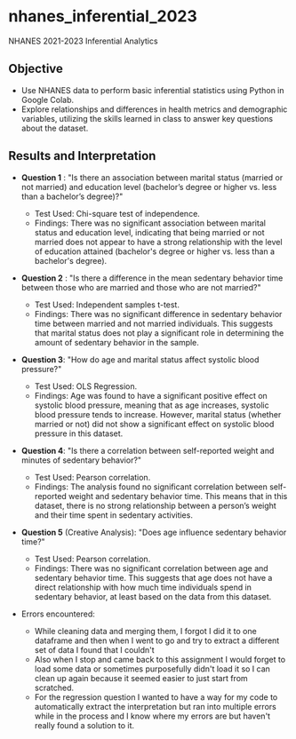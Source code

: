 # nhanes_inferential_2023
NHANES 2021-2023 Inferential Analytics


## Objective

- Use NHANES data to perform basic inferential statistics using Python in Google Colab.
- Explore relationships and differences in health metrics and demographic variables, utilizing the skills learned in class to answer key questions about the dataset.

## Results and Interpretation

- **Question 1** : "Is there an association between marital status (married or not married) and education level (bachelor’s degree or higher vs. less than a bachelor’s degree)?"
  - Test Used: Chi-square test of independence.
  - Findings: There was no significant association between marital status and education level, indicating that being married or not married does not appear to have a     strong relationship with the level of education attained (bachelor's degree or higher vs. less than a bachelor's degree).
    
- **Question 2** : "Is there a difference in the mean sedentary behavior time between those who are married and those who are not married?"
  - Test Used: Independent samples t-test.
  - Findings: There was no significant difference in sedentary behavior time between married and not married individuals. This suggests that marital status does not       play a significant role in determining the amount of sedentary behavior in the sample.
    
- **Question 3**: "How do age and marital status affect systolic blood pressure?"
  - Test Used: OLS Regression.
  - Findings: Age was found to have a significant positive effect on systolic blood pressure, meaning that as age increases, systolic blood pressure tends to           increase. However, marital status (whether married or not) did not show a significant effect on systolic blood pressure in this dataset.
    
- **Question 4**: "Is there a correlation between self-reported weight and minutes of sedentary behavior?"
  - Test Used: Pearson correlation.
  - Findings: The analysis found no significant correlation between self-reported weight and sedentary behavior time. This means that in this dataset, there is no strong relationship between a person’s weight and their time spent in sedentary activities.

- **Question 5** (Creative Analysis): "Does age influence sedentary behavior time?"
  - Test Used: Pearson correlation.
  - Findings: There was no significant correlation between age and sedentary behavior time. This suggests that age does not have a direct relationship with how much time individuals spend in sedentary behavior, at least based on the data from this dataset.

- Errors encountered:
    - While cleaning data and merging them, I forgot I did it to one dataframe and then when I went to go and try to extract a different set of data I found that I couldn't
    - Also when I stop and came back to this assignment I would forget to load some data or sometimes purposefully didn't load it so I can clean up again because it seemed easier to just start from scratched.
    - For the regression question I wanted to have a way for my code to automatically extract the interpretation but ran into multiple errors while in the process and I know where my errors are but haven't really found a solution to it.
